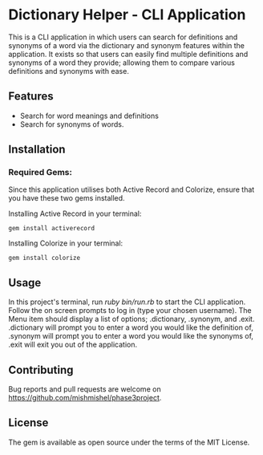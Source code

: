 # Dictionary Helper - CLI Application

This is a CLI application in which users can search for definitions and synonyms of a word via the dictionary and synonym features within the application. It exists so that users can easily find multiple definitions and synonyms of a word they provide; allowing them to compare various definitions and synonyms with ease.

## Features

- Search for word meanings and definitions
- Search for synonyms of words.

## Installation

### Required Gems:

Since this application utilises both Active Record and Colorize, ensure that you have these two gems installed.

Installing Active Record in your terminal:

```
gem install activerecord
```

Installing Colorize in your terminal:

```
gem install colorize
```

## Usage

In this project's terminal, run _ruby bin/run.rb_ to start the CLI application. Follow the on screen prompts to log in (type your chosen username). The Menu item should display a list of options; .dictionary, .synonym, and .exit. .dictionary will prompt you to enter a word you would like the definition of, .synonym will prompt you to enter a word you would like the synonyms of, .exit will exit you out of the application.

## Contributing

Bug reports and pull requests are welcome on https://github.com/mishmishel/phase3project.

## License

The gem is available as open source under the terms of the MIT License.
